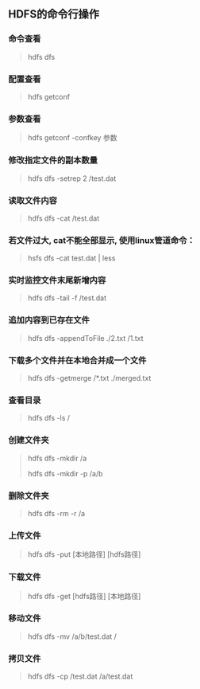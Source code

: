 ## **HDFS的命令行操作**

### 命令查看

> hdfs dfs

### 配置查看

> hdfs getconf 

### 参数查看

> hdfs getconf -confkey 参数

### 修改指定文件的副本数量

> hdfs dfs -setrep 2 /test.dat

### 读取文件内容

> hdfs dfs -cat /test.dat

### 若文件过大, cat不能全部显示, 使用linux管道命令：

> hsfs dfs -cat test.dat | less

### 实时监控文件末尾新增内容

> hdfs dfs -tail -f /test.dat

### 追加内容到已存在文件

> hdfs dfs -appendToFile ./2.txt /1.txt

### 下载多个文件并在本地合并成一个文件

> hdfs dfs -getmerge /*.txt ./merged.txt

### 查看目录

> hdfs dfs -ls /

### 创建文件夹

> hdfs dfs -mkdir /a
>
> hdfs dfs -mkdir -p /a/b

### 删除文件夹

> hdfs dfs -rm -r /a

### 上传文件

> hdfs dfs -put [本地路径] [hdfs路径]

### 下载文件

> hdfs dfs -get [hdfs路径] [本地路径]

### 移动文件

> hdfs dfs -mv /a/b/test.dat /

### 拷贝文件

> hdfs dfs -cp /test.dat /a/test.dat